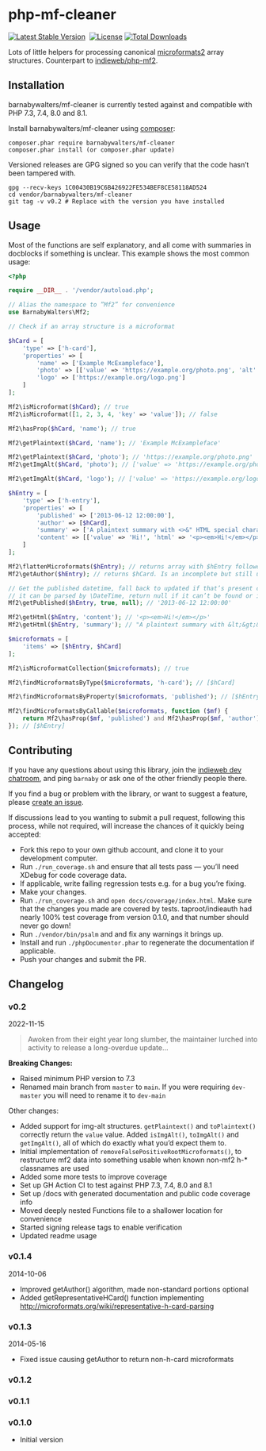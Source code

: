 # php-mf-cleaner

[![Latest Stable Version](http://poser.pugx.org/barnabywalters/mf-cleaner/v)](https://packagist.org/packages/barnabywalters/mf-cleaner) <a href="https://github.com/barnabywalters/mf-cleaner/actions/workflows/php.yml"><img src="https://github.com/barnabywalters/php-mf-cleaner/actions/workflows/php.yml/badge.svg?branch=main" alt="" /></a> [![License](http://poser.pugx.org/barnabywalters/mf-cleaner/license)](https://packagist.org/packages/barnabywalters/mf-cleaner) [![Total Downloads](http://poser.pugx.org/barnabywalters/mf-cleaner/downloads)](https://packagist.org/packages/barnabywalters/mf-cleaner) 

Lots of little helpers for processing canonical [microformats2](http://microformats.org/wiki/microformats2) array structures. Counterpart to [indieweb/php-mf2](https://github.com/indieweb/php-mf2).

## Installation

barnabywalters/mf-cleaner is currently tested against and compatible with PHP 7.3, 7.4, 8.0 and 8.1.

Install barnabywalters/mf-cleaner using [composer](https://getcomposer.org/):

    composer.phar require barnabywalters/mf-cleaner
    composer.phar install (or composer.phar update)

Versioned releases are GPG signed so you can verify that the code hasn’t been tampered with.

    gpg --recv-keys 1C00430B19C6B426922FE534BEF8CE58118AD524
    cd vendor/barnabywalters/mf-cleaner
    git tag -v v0.2 # Replace with the version you have installed

## Usage

Most of the functions are self explanatory, and all come with summaries in docblocks if something is unclear. This example shows the most common usage:

```php
<?php

require __DIR__ . '/vendor/autoload.php';

// Alias the namespace to ”Mf2” for convenience
use BarnabyWalters\Mf2;

// Check if an array structure is a microformat

$hCard = [
	'type' => ['h-card'],
	'properties' => [
		'name' => ['Example McExampleface'],
		'photo' => [['value' => 'https://example.org/photo.png', 'alt' => 'a photo of an example']],
		'logo' => ['https://example.org/logo.png']
	]
];

Mf2\isMicroformat($hCard); // true
Mf2\isMicroformat([1, 2, 3, 4, 'key' => 'value']); // false

Mf2\hasProp($hCard, 'name'); // true

Mf2\getPlaintext($hCard, 'name'); // 'Example McExampleface'

Mf2\getPlaintext($hCard, 'photo'); // 'https://example.org/photo.png'
Mf2\getImgAlt($hCard, 'photo'); // ['value' => 'https://example.org/photo.png', 'alt' => 'a photo of an example']

Mf2\getImgAlt($hCard, 'logo'); // ['value' => 'https://example.org/logo.png', 'alt' => '']

$hEntry = [
	'type' => ['h-entry'],
	'properties' => [
		'published' => ['2013-06-12 12:00:00'],
		'author' => [$hCard],
		'summary' => ['A plaintext summary with <>&" HTML special characters :o'],
		'content' => [['value' => 'Hi!', 'html' => '<p><em>Hi!</em></p>']]
	]
];

Mf2\flattenMicroformats($hEntry); // returns array with $hEntry followed by $hCard
Mf2\getAuthor($hEntry); // returns $hCard. Is an incomplete but still useful implementation of https://indieweb.org/authorship-spec which doesn’t follow links.

// Get the published datetime, fall back to updated if that’s present check that
// it can be parsed by \DateTime, return null if it can’t be found or is invalid
Mf2\getPublished($hEntry, true, null); // '2013-06-12 12:00:00'

Mf2\getHtml($hEntry, 'content'); // '<p><em>Hi!</em></p>'
Mf2\getHtml($hEntry, 'summary'); // "A plaintext summary with &lt;&gt;&amp;&quot; HTML special characters :o"

$microformats = [
	'items' => [$hEntry, $hCard]
];

Mf2\isMicroformatCollection($microformats); // true

Mf2\findMicroformatsByType($microformats, 'h-card'); // [$hCard]

Mf2\findMicroformatsByProperty($microformats, 'published'); // [$hEntry]

Mf2\findMicroformatsByCallable($microformats, function ($mf) {
	return Mf2\hasProp($mf, 'published') and Mf2\hasProp($mf, 'author');
}); // [$hEntry]

```

## Contributing

If you have any questions about using this library, join the [indieweb dev chatroom](https://chat.indieweb.org/dev/), and ping `barnaby` or ask one of the other friendly people there.

If you find a bug or problem with the library, or want to suggest a feature, please [create an issue](https://github.com/barnabywalters/php-mf-cleaner/issues/new).

If discussions lead to you wanting to submit a pull request, following this process, while not required, will increase the chances of it quickly being accepted:

* Fork this repo to your own github account, and clone it to your development computer.
* Run `./run_coverage.sh` and ensure that all tests pass — you’ll need XDebug for code coverage data.
* If applicable, write failing regression tests e.g. for a bug you’re fixing.
* Make your changes.
* Run `./run_coverage.sh` and `open docs/coverage/index.html`. Make sure that the changes you made are covered by tests. taproot/indieauth had nearly 100% test coverage from version 0.1.0, and that number should never go down!
* Run `./vendor/bin/psalm` and and fix any warnings it brings up.
* Install and run `./phpDocumentor.phar` to regenerate the documentation if applicable.
* Push your changes and submit the PR.

## Changelog

### v0.2

2022-11-15

> Awoken from their eight year long slumber, the maintainer lurched into activity to release a long-overdue update…

**Breaking Changes:**

* Raised minimum PHP version to 7.3
* Renamed main branch from `master` to `main`. If you were requiring `dev-master` you will need to rename it to `dev-main`

Other changes:

* Added support for img-alt structures. `getPlaintext()` and `toPlaintext()` correctly return the `value` value. Added `isImgAlt()`, `toImgAlt()` and `getImgAlt()`, all of which do exactly what you’d expect them to.
* Initial implementation of `removeFalsePositiveRootMicroformats()`, to restructure mf2 data into something usable when known non-mf2 h-* classnames are used
* Added some more tests to improve coverage
* Set up GH Action CI to test against PHP 7.3, 7.4, 8.0 and 8.1
* Set up /docs with generated documentation and public code coverage info
* Moved deeply nested Functions file to a shallower location for convenience
* Started signing release tags to enable verification
* Updated readme usage

### v0.1.4
2014-10-06

* Improved getAuthor() algorithm, made non-standard portions optional
* Added getRepresentativeHCard() function implementing http://microformats.org/wiki/representative-h-card-parsing

### v0.1.3
2014-05-16

* Fixed issue causing getAuthor to return non-h-card microformats

### v0.1.2

### v0.1.1

### v0.1.0
* Initial version